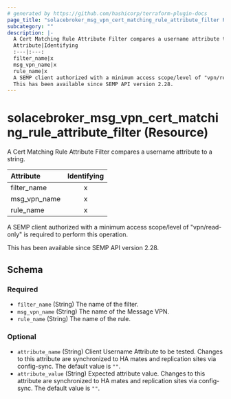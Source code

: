 ```yaml
---
# generated by https://github.com/hashicorp/terraform-plugin-docs
page_title: "solacebroker_msg_vpn_cert_matching_rule_attribute_filter Resource - solacebroker"
subcategory: ""
description: |-
  A Cert Matching Rule Attribute Filter compares a username attribute to a string.
  Attribute|Identifying
  :---|:---:
  filter_name|x
  msg_vpn_name|x
  rule_name|x
  A SEMP client authorized with a minimum access scope/level of "vpn/read-only" is required to perform this operation.
  This has been available since SEMP API version 2.28.
---
```


# solacebroker_msg_vpn_cert_matching_rule_attribute_filter (Resource)

A Cert Matching Rule Attribute Filter compares a username attribute to a string.


Attribute|Identifying
:---|:---:
filter_name|x
msg_vpn_name|x
rule_name|x



A SEMP client authorized with a minimum access scope/level of "vpn/read-only" is required to perform this operation.

This has been available since SEMP API version 2.28.



<!-- schema generated by tfplugindocs -->
## Schema

### Required

- `filter_name` (String) The name of the filter.
- `msg_vpn_name` (String) The name of the Message VPN.
- `rule_name` (String) The name of the rule.

### Optional

- `attribute_name` (String) Client Username Attribute to be tested. Changes to this attribute are synchronized to HA mates and replication sites via config-sync. The default value is `""`.
- `attribute_value` (String) Expected attribute value. Changes to this attribute are synchronized to HA mates and replication sites via config-sync. The default value is `""`.
